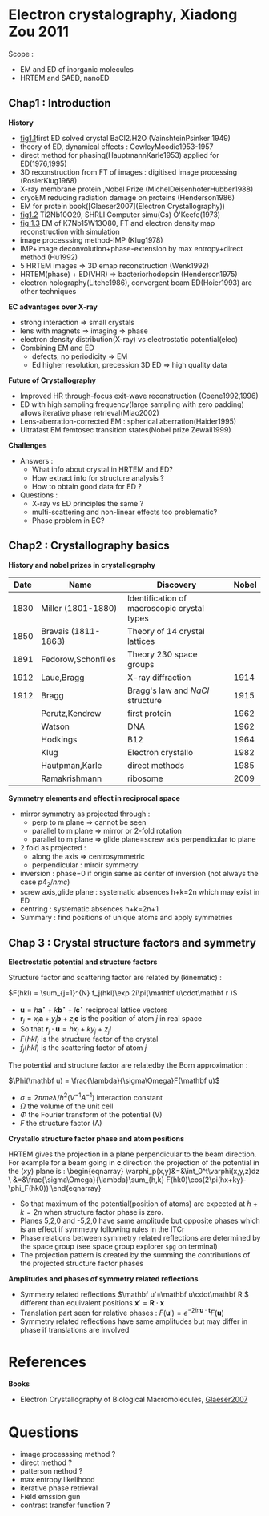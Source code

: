 # Electron crystalography, Xiadong Zou 2011

 Scope :

- EM and ED of inorganic molecules
- HRTEM and SAED, nanoED



## Chap1 : Introduction

**History**

- [fig1.1](p3)first ED solved crystal BaCl2.H2O (VainshteinPsinker 1949)
- theory of ED, dynamical effects : CowleyMoodie1953-1957
- direct method for phasing(HauptmannKarle1953) applied for ED(1976,1995)
- 3D reconstruction from FT of images : digitised image processing (RosierKlug1968)
- X-ray membrane protein ,Nobel Prize (MichelDeisenhoferHubber1988)
- cryoEM reducing radiation damage on proteins (Henderson1986)
- EM for protein book([Glaeser2007](Electron Crystallography))
- [fig1.2](p5) Ti2Nb10O29, SHRLI Computer simu(Cs) O'Keefe(1973)
- [fig 1.3](p6) EM of K7Nb15W13O80, FT and electron density map reconstruction with simulation
- image processsing method-IMP (Klug1978)
- IMP+image deconvolution+phase-extension by max entropy+direct method (Hu1992)
- 5 HRTEM images => 3D emap reconstruction (Wenk1992)
- HRTEM(phase) + ED(VHR) => bacteriorhodopsin (Henderson1975)
- electron holography(Litche1986), convergent beam ED(Hoier1993) are other techniques

**EC advantages over X-ray**

- strong interaction => small crystals
- lens with magnets => imaging => phase
- electron density distribution(X-ray) vs electrostatic potential(elec)
- Combining EM and ED
   - defects, no periodicity => EM
   - Ed higher resolution, precession 3D ED => high quality data

**Future of Crystallography**

- Improved HR through-focus exit-wave reconstruction (Coene1992,1996)
- ED with high sampling frequency(large sampling with zero padding) allows iterative phase retrieval(Miao2002)
- Lens-aberration-corrected EM : spherical aberration(Haider1995)
- Ultrafast EM femtosec transition states(Nobel prize Zewail1999)

**Challenges**

- Answers :
    - What info about crystal in HRTEM and ED?
    - How extract info for structure analysis ?
    - How to obtain good data for ED ?
- Questions :
    - X-ray vs ED principles the same ?
    - multi-scattering and non-linear effects too problematic?
    - Phase problem in EC?



## Chap2 : Crystallography basics

**History and nobel prizes in crystallography**

Date |Name                |Discovery                               |Nobel
-----|----                |---------                               |---
1830 | Miller (1801-1880) | Identification of macroscopic crystal types|
1850 | Bravais (1811-1863)| Theory of 14 crystal lattices|
1891 | Fedorow,Schonflies | Theory 230 space groups|
1912 | Laue,Bragg         | X-ray diffraction                      |1914
1912 | Bragg              | Bragg's law and $NaCl$ structure       |1915
     | Perutz,Kendrew     |first protein                           |1962
     | Watson             |DNA                                     |1962
     | Hodkings           |B12                                     |1964
     | Klug               |Electron crystallo                      |1982
     | Hautpman,Karle     |direct methods                          |1985
     | Ramakrishmann      |ribosome                                |2009


**Symmetry elements and effect in reciprocal space**

- mirror symmetry as projected through :
    - perp to m plane => cannot be seen
    - parallel to m plane => mirror or 2-fold rotation
    - parallel to m plane => glide plane=screw axis perpendicular to plane
- 2 fold as projected :
    - along the axis => centrosymmetric
    - perpendicular : miroir symmetry
- inversion : phase=0 if origin same as center of inversion (not always the case $p4_2/nmc$)
- screw axis,glide plane : systematic absences h+k=2n which may exist in ED
- centring : systematic absences h+k=2n+1
- Summary : find positions of unique atoms and apply symmetries



## Chap 3 : Crystal structure factors and symmetry

**Electrostatic potential and structure factors**

Structure factor and scattering factor are related by (kinematic) :

$F(hkl) = \sum_{j=1}^{N} f_j(hkl)\exp 2i\pi(\mathbf u\cdot\mathbf r )$

- $\mathbf u=h\mathbf a^{\star}+k\mathbf b^{\star}+l\mathbf c^{\star}$ reciprocal lattice vectors
- $\mathbf r_j=x_j\mathbf a+y_j\mathbf b + z_j\mathbf c$ is the position of atom $j$ in real space
- So that $\mathbf r_j\cdot\mathbf u = hx_j+ky_j+z_jl$
- $F(hkl)$ is the structure factor of the crystal
- $f_j(hkl)$ is the scattering factor of atom $j$

The potential and structure factor are relatedby the Born approximation :

$\Phi(\mathbf u) = \frac{\lambda}{\sigma\Omega}F(\mathbf u)$

- $\sigma=2\pi me\lambda/h^2 (V^{-1}A^{-1})$ interaction constant
- $\Omega$ the volume of the unit cell
- $\Phi$ the Fourier transform of the potential (V)
- $F$ the structure factor (A)

**Crystallo structure factor phase and atom positions**

HRTEM gives the projection in a plane perpendicular to the beam direction.
For example for a beam going in $\mathbf c$ direction the projection of the
potential in the $(xy)$ plane is :
\begin{eqnarray}
    \varphi_p(x,y)&=&\int_0^t\varphi(x,y,z)dz \\
                  &=&\frac{\sigma\Omega}{\lambda}\sum_{h,k} F(hk0)\cos(2\pi(hx+ky)-\phi_F(hk0))
\end{eqnarray}

- So that maximum of the potential(position of atoms) are expected at $h+k=2n$ when structure factor phase is zero.
- Planes 5,2,0 and -5,2,0 have same amplitude but opposite phases which is an effect if symmetry following rules in the ITCr
- Phase relations between symmetry related reflections are determined by the space group (see space group explorer `spg` on terminal)
- The projection pattern is created by the summing the contributions of the projected structure factor phases

**Amplitudes and phases of symmetry related reflections**

- Symmetry related reflections $\mathbf u'=\mathbf u\cdot\mathbf R $ different than equivalent positions $\mathbf x'=\mathbf R\cdot\mathbf x$
- Translation part seen for relative phases : $F(\mathbf u')=e^{-2i\pi\mathbf u\cdot\mathbf t}F(\mathbf u)$
- Symmetry related reflections have same amplitudes but may differ in phase if translations are involved




# References
**Books**

- Electron Crystallography of Biological Macromolecules, [Glaeser2007](#noplace)



# Questions
- image processsing method ?
- direct method ?
- patterson nethod ?
- max entropy likelihood
- iterative phase retrieval
- Field emssion gun
- contrast transfer function ?

